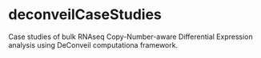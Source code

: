 # deconveilCaseStudies

Case studies of bulk RNAseq Copy-Number-aware Differential Expression analysis using DeConveil computationa framework. 

